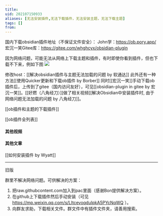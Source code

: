 ```yaml
---
title: 
uid: 202107150933
aliases: [无法安装插件,无法下载插件，无法安装主题，无法下载主题]
tags: []
from: 
---
```

国内下载obsidian插件地址（不保证文件安全）：
John学：https://ob.pory.app/
宏沉一笑Gitee库：https://gitee.com/whghcyx/obsidian-plugin


因为网络问题，可能无法从网络上下载主题和插件，有时即使你看到插件，但也下载不下来，例如下图
![](https://gitee.com/cyddgi/picture-store/raw/master/img/20210715093426.png)

修改host：[[解决obsidian插件与主题无法加载的问题 by 软通达]]
此外还有一种方法[[使用Quicker更新和下载ob插件 by Borber]]
同时[[宏沉一笑]]手动下载ob插件后，上传到了gitee（国内访问友好），可见[[obsidian-plugin in gitee by 宏沉一笑]]。[[好燃（八角经刀）]]做了相关视频[[解决Obsidian中安装插件时, 由于网络问题无法加载的问题 by 八角经刀]]。

[[ob插件和主题的下载插件]]

[[ob插件全列表]]



#### 其他视频

#### 其他文章
[[如何安装插件 by Wyatt]]


---
旧版

群里不解决网络问题。可供解决的方案：
1. 把raw.githubcontent.com加入到pac里面（感谢Bon提供解决方案）。
2. 在github上下载插件然后手动安装（可见 https://mp.weixin.qq.com/s/LItcevoqduIpkA5PYcNqWQ ）。
3. 向群友求助，下载相关文件。群文件中有插件文件夹，请善用搜索。

